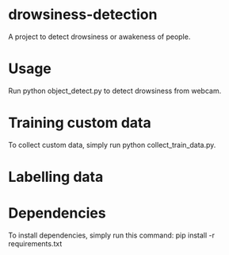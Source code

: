 # drowsiness-detection
A project to detect drowsiness or awakeness of people.

# Usage
Run python object_detect.py to detect drowsiness from webcam.

# Training custom data
To collect custom data, simply run python collect_train_data.py. 

# Labelling data

# Dependencies
To install dependencies, simply run this command:
pip install -r requirements.txt

